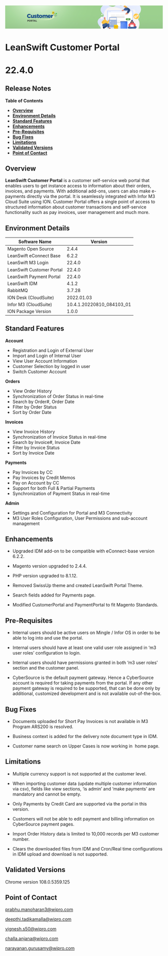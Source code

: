 ![Customer portal banner](/Customerportal/src/images/customer-portal/front-end-user/CP_banner.jpg)

# **LeanSwift Customer Portal**

# **22.4.0**

## **Release Notes**

**Table of Contents**

  - [**Overview**](#overview)
  - [**Environment Details**](#environment-details)
  - [**Standard Features**](#standard-features)
  - [**Enhancements**](#enhancements)
  - [**Pre-Requisites**](#pre-requisites)
  - [**Bug Fixes**](#bug-fixes)
  - [**Limitations**](#limitations)
  - [**Validated Versions**](#validated-versions)
  - [**Point of Contact**](#point-of-contact)


## **Overview**

**LeanSwift Customer Portal** is a customer self-service web portal that enables users to get instance access to information about their orders, invoices, and payments. With additional add-ons, users can also make e-payments directly via the portal. It is seamlessly integrated with Infor M3 Cloud Suite using ION. Customer Portal offers a single point of access to structured information about customer transactions and self-service functionality such as pay invoices, user management and much more.



## **Environment Details**

| **Software Name**  |  **Version**  |
| --- | --- |
| Magento Open Source | 2.4.4 |
| LeanSwift eConnect Base | 6.2.2 |
| LeanSwift M3 Login | 22.4.0 |
| LeanSwift Customer Portal | 22.4.0 |
| LeanSwift Payment Portal | 22.4.0 |
| LeanSwift IDM | 4.1.2 |
| RabbitMQ | 3.7.28 |
| ION Desk (CloudSuite) | 2022.01.03  |
| Infor M3 (CloudSuite) | 10.4.1.20220810_084103_01   |
| ION Package Version  |1.0.0  |



## **Standard Features**

**Account**

- Registration and Login of External User  
- Import and Login of Internal User  
- View User Account Information  
- Customer Selection by logged in user  
- Switch Customer Account

**Orders**

- View Order History
- Synchronization of Order Status in real-time
- Search by Order#, Order Date
- Filter by Order Status
- Sort by Order Date

**Invoices**

- View Invoice History
- Synchronization of Invoice Status in real-time
- Search by Invoice#, Invoice Date
- Filter by Invoice Status
- Sort by Invoice Date
  
**Payments**

- Pay Invoices by CC
- Pay Invoices by Credit Memos
- Pay on Account by CC
- Support for both Full & Partial Payments
- Synchronization of Payment Status in real-time
  
**Admin**

- Settings and Configuration for Portal and M3 Connectivity
- M3 User Roles Configuration, User Permissions and sub-account management

## **Enhancements**

- Upgraded IDM add-on to be compatible with eConnect-base version 6.2.2.

- Magento version upgraded to 2.4.4. 

-  PHP version upgraded to 8.1.12. 

- Removed SwissUp theme and created LeanSwift Portal Theme.

- Search fields added for Payments page.

- Modified CustomerPortal and PaymentPortal to fit Magento Standards.

## **Pre-Requisites**

- Internal users should be active users on Mingle / Infor OS in order to be able to log into and use the portal.

- Internal users should have at least one valid user role assigned in ‘m3 user roles’ configuration to login.

- Internal users should have permissions granted in both ‘m3 user roles’ section and the customer panel.

- CyberSource is the default payment gateway. Hence a CyberSource account is required for taking payments from the portal. If any other payment gateway is required to be supported, that can be done only by additional, customized development and is not available out-of-the-box.

## **Bug Fixes**

- Documents uploaded for Short Pay Invoices is not available in M3 Program ARS200 is resolved.

- Business context is added for the delivery note document type in IDM.

- Customer name search on Upper Cases is now working in  home page.


## **Limitations**


- Multiple currency support is not supported at the customer level.

- When importing customer data (update multiple customer information via csv), fields like view sections, ‘is admin’ and ‘make payments’ are mandatory and cannot be empty.

- Only Payments by Credit Card are supported via the portal in this version.
	
- Customers will not be able to edit payment and billing information on CyberSource payment pages.

- Import Order History data is limited to 10,000 records per M3 customer number.

- Clears the downloaded files from IDM and Cron/Real time configurations in IDM upload and download is not supported.


## **Validated Versions**

Chrome version 108.0.5359.125 


## **Point of Contact**


[prabhu.manoharan3@wipro.com ](mailto:prabhu.manoharan3@wipro.com )

[deepthi.tadikamalla@wipro.com ](mailto:deepthi.tadikamalla@wipro.com )

[vignesh.s50@wipro.com ](mailto:vignesh.s50@wipro.com )

[challa.anjana@wipro.com](mailto:challa.anjana@wipro.com )

[narayanan.gurusamy@wipro.com](mailto:narayanan.gurusamy@wipro.com )
